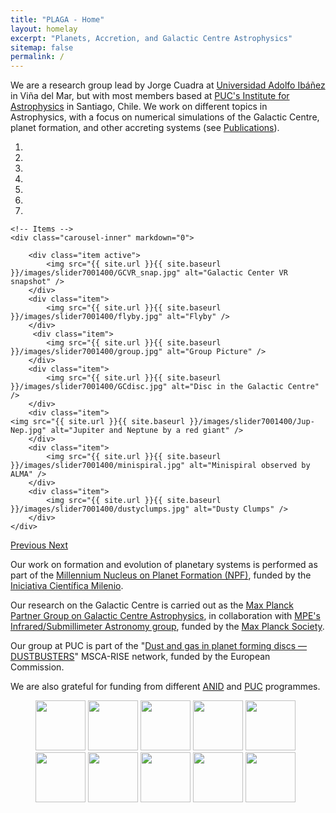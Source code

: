 ```yaml
---
title: "PLAGA - Home"
layout: homelay
excerpt: "Planets, Accretion, and Galactic Centre Astrophysics"
sitemap: false
permalink: /
---
```


We are a research group lead by Jorge Cuadra at [Universidad Adolfo
Ibáñez](https://www.uai.cl/) in Viña del Mar, but with most members
based at [PUC's Institute for Astrophysics](http://www.astro.puc.cl/)
in Santiago, Chile.  We work on different topics in Astrophysics, with
a focus on numerical simulations of the Galactic Centre, planet
formation, and other accreting systems (see [Publications](publications)).


<div markdown="0" id="carousel" class="carousel slide" data-ride="carousel" data-interval="5000" data-pause="hover" >
    <!-- Menu -->
    <ol class="carousel-indicators">
        <li data-target="#carousel" data-slide-to="0" class="active"></li>
        <li data-target="#carousel" data-slide-to="1"></li>
        <li data-target="#carousel" data-slide-to="2"></li>
        <li data-target="#carousel" data-slide-to="3"></li>
        <li data-target="#carousel" data-slide-to="4"></li>
        <li data-target="#carousel" data-slide-to="5"></li>
        <li data-target="#carousel" data-slide-to="6"></li>
    </ol>

    <!-- Items -->
    <div class="carousel-inner" markdown="0">

        <div class="item active">
            <img src="{{ site.url }}{{ site.baseurl }}/images/slider7001400/GCVR_snap.jpg" alt="Galactic Center VR snapshot" />
        </div>
        <div class="item">
            <img src="{{ site.url }}{{ site.baseurl }}/images/slider7001400/flyby.jpg" alt="Flyby" />
        </div>
         <div class="item">
            <img src="{{ site.url }}{{ site.baseurl }}/images/slider7001400/group.jpg" alt="Group Picture" />
        </div>
        <div class="item">
            <img src="{{ site.url }}{{ site.baseurl }}/images/slider7001400/GCdisc.jpg" alt="Disc in the Galactic Centre" />
        </div>
        <div class="item">
    <img src="{{ site.url }}{{ site.baseurl }}/images/slider7001400/Jup-Nep.jpg" alt="Jupiter and Neptune by a red giant" />
        </div>
        <div class="item">
            <img src="{{ site.url }}{{ site.baseurl }}/images/slider7001400/minispiral.jpg" alt="Minispiral observed by ALMA" />
        </div>
        <div class="item">
            <img src="{{ site.url }}{{ site.baseurl }}/images/slider7001400/dustyclumps.jpg" alt="Dusty Clumps" />
        </div>       
    </div>
  <a class="left carousel-control" href="#carousel" role="button" data-slide="prev">
    <span class="glyphicon glyphicon-chevron-left" aria-hidden="true"></span>
    <span class="sr-only">Previous</span>
  </a>
  <a class="right carousel-control" href="#carousel" role="button" data-slide="next">
    <span class="glyphicon glyphicon-chevron-right" aria-hidden="true"></span>
    <span class="sr-only">Next</span>
  </a>
</div>


Our work on formation and evolution of planetary systems is performed
as part of the [Millennium Nucleus on Planet Formation
(NPF)](http://www.npf.cl), funded by the [Iniciativa Científica
Milenio](http://www.iniciativamilenio.cl/).

Our research on the Galactic Centre is carried out as the [Max Planck
Partner Group on Galactic Centre
Astrophysics](https://www.latam.mpg.de/4786/grupo-cuadra), in
collaboration with [MPE's Infrared/Submillimeter Astronomy
group](http://www.mpe.mpg.de/ir/), funded by the [Max Planck
Society](https://www.mpg.de/).

Our group at PUC is part of the "[Dust and gas in planet forming discs
— DUSTBUSTERS](https://dustbusters.fisica.unimi.it/)" MSCA-RISE network,
funded by the European Commission.

We are also grateful for funding from different [ANID](http://www.anid.cl)
and [PUC](http://www.puc.cl) programmes.
<br>

<P>
<figure class="fourth">
  <img src="{{ site.url }}{{ site.baseurl }}/images/logopic/Logo_UAI.png" style="height: 80px">
  <img src="{{ site.url }}{{ site.baseurl }}/images/logopic/Logo_UA_PhA.jpg" style="height: 80px">
  <img src="{{ site.url }}{{ site.baseurl }}/images/logopic/Logo_IAPUC.png" style="height: 80px">
  <img src="{{ site.url }}{{ site.baseurl }}/images/logopic/Logo_NPF.jpg" style="height: 80px">
  <img src="{{ site.url }}{{ site.baseurl }}/images/logopic/Logo_ICM.jpg" style="height: 80px">
  <img src="{{ site.url }}{{ site.baseurl }}/images/logopic/Logo_MPE.gif" style="height: 80px">
  <img src="{{ site.url }}{{ site.baseurl }}/images/logopic/Logo_MPG.png" style="height: 80px">
  <img src="{{ site.url }}{{ site.baseurl }}/images/logopic/Logo_Dustbusters.png" style="height: 80px">
  <img src="{{ site.url }}{{ site.baseurl }}/images/logopic/Logo_EC.png" style="height: 80px">
  <img src="{{ site.url }}{{ site.baseurl }}/images/logopic/Logo_ANID.png" style="height: 80px">	
</figure>
</P>